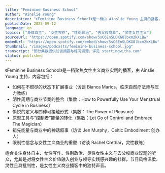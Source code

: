 ```yaml
---
title: "Feminine Business School"
author: "Ainslie Young"
description: "《Feminine Business School》是一档由 Ainslie Young 主持的播客，聚焦如何在不牺牲健康与价值的前提下建立可持续的线上事业。节目强调女性周期智慧、愉悦导向的商业策略与原型能量的实践，内容涵盖压力管理、创伤修复、祖先能量、阴性领导力与去父权化的商业模式。风格温柔、灵性且具批判性，适合关注身体政治与女性主义商业实践的听众。"
publishDate: 2025-09-12
language: en
topics: ["身体自主", "女性写作", "性别政治", "去父权商业", "灵性女性主义"]
sourceUrl: "https://open.spotify.com/show/5sC6EnSLDKG8lbxm2kXLBw"
embedUrl: "https://open.spotify.com/embed/show/5sC6EnSLDKG8lbxm2kXLBw"
thumbnail: "/images/podcasts/feminine-business-school.jpg"
transcript: "部分集数提供访谈摘要与练习资源，详见 startingwitha.com"
status: published
---
```


《Feminine Business School》是一档聚焦女性主义商业实践的播客，由 Ainslie Young 主持，内容包括：

- 如何在不燃尽的状态下扩展事业（访谈 Bianca Marics，临床自然疗法师与压力教练）
- 阴性周期与商业节奏的整合（集数：How to Powerfully Use Your Menstrual Cycle in Business）
- 愉悦的定义与四种可接触形式（集数：The Power of Pleasure）
- 原型工具与“控制者”能量的转化（集数：Let Go of Control and Embrace The Magician）
- 祖先能量与商业中的神话叙事（访谈 Jen Murphy，Celtic Embodiment 创办人）
- 限制性信念与女性主义商业的重塑（访谈 Rachel Crethar，灵性教练）

适合关注身体自主、女性写作、性别政治、灵性女性主义与去父权商业议题的听众，尤其是对将女性主义价值融入创业与领导实践感兴趣的社群。节目风格温柔、灵性且具批判性，是女性主义商业播客中的独特声音。
